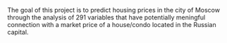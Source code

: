 The goal
of this project is to predict housing prices in the city of Moscow through the analysis of 291 variables that have potentially meningful connection with a market price of a house/condo located in the Russian capital. 
